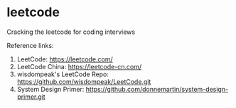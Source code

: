 # leetcode
Cracking the leetcode for coding interviews

Reference links:

1. LeetCode: https://leetcode.com/
2. LeetCode China: https://leetcode-cn.com/
3. wisdompeak's LeetCode Repo: https://github.com/wisdompeak/LeetCode.git
4. System Design Primer: https://github.com/donnemartin/system-design-primer.git
